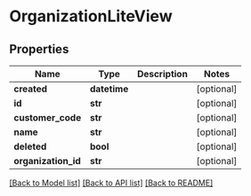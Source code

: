 # OrganizationLiteView

## Properties
Name | Type | Description | Notes
------------ | ------------- | ------------- | -------------
**created** | **datetime** |  | [optional] 
**id** | **str** |  | [optional] 
**customer_code** | **str** |  | [optional] 
**name** | **str** |  | [optional] 
**deleted** | **bool** |  | [optional] 
**organization_id** | **str** |  | [optional] 

[[Back to Model list]](../README.md#documentation-for-models) [[Back to API list]](../README.md#documentation-for-api-endpoints) [[Back to README]](../README.md)

